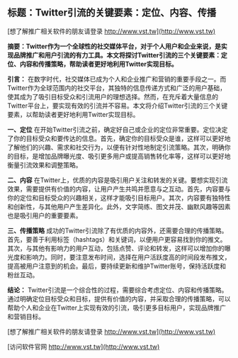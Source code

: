 ## **标题：Twitter引流的关键要素：定位、内容、传播**

[想了解推广相关软件的朋友请登录 http://www.vst.tw](http://www.vst.tw)

**摘要：Twitter作为一个全球性的社交媒体平台，对于个人用户和企业来说，是实现品牌推广和用户引流的有力工具。本文将探讨Twitter引流的三个关键要素：定位、内容和传播策略，帮助读者更好地利用Twitter实现目标。**

**引言：**
在数字时代，社交媒体已成为个人和企业推广和营销的重要手段之一。而Twitter作为全球范围内的社交平台，其独特的信息传递方式和广泛的用户基础，使其成为了吸引目标受众和引流用户的理想选择。然而，在充斥着大量信息的Twitter平台上，要实现有效的引流并不容易。本文将介绍Twitter引流的三个关键要素，以帮助读者更好地利用Twitter实现目标。

**一、定位**
在开始Twitter引流之前，确定好自己或企业的定位非常重要。定位决定了你的目标受众和要传达的信息。首先，确定你的目标受众是谁，这样可以更好地了解他们的兴趣、需求和社交行为，以便有针对性地制定引流策略。其次，明确你的目标，是增加品牌曝光度、吸引更多用户或提高销售转化率等，这样可以更好地衡量引流效果和调整策略。

**二、内容**
在Twitter上，优质的内容是吸引用户关注和转发的关键。要想实现引流效果，需要提供有价值的内容，让用户产生共鸣并愿意与之互动。首先，内容要与你的定位和目标受众的兴趣相关，这样才能吸引目标用户。其次，内容要有独特性和创新性，与其他用户产生差异化。此外，文字简练、图文并茂、幽默风趣等因素也是吸引用户的重要要素。

**三、传播策略**
成功的Twitter引流除了有优质的内容外，还需要合理的传播策略。首先，要善于利用标签（hashtags）和关键词，以便用户更容易找到你的推文。其次，与其他有影响力的用户互动，包括点赞、评论和转发，这样可以增加你的曝光度和影响力。同时，要注意发布时间，选择在用户活跃度高的时间段发布推文，提高被用户注意到的机会。最后，要持续更新和维护Twitter账号，保持活跃度和粉丝互动。

**结论：**
Twitter引流是一个综合性的过程，需要综合考虑定位、内容和传播策略。通过明确定位目标受众和目标，提供有价值的内容，并采取合理的传播策略，可以帮助个人和企业在Twitter上实现有效的引流，吸引更多目标用户，实现品牌推广和营销目标。

[想了解推广相关软件的朋友请登录 http://www.vst.tw](http://www.vst.tw)


[访问软件官网 http://www.vst.tw](http://www.vst.tw)
